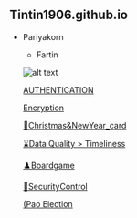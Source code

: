 ## Tintin1906.github.io

- Pariyakorn
  - Fartin

  ![alt text](Img/IMG_8647.jpeg)
  
  [AUTHENTICATION](authentication)
  
  [Encryption](encryption)
  
  [💌Christmas&NewYear_card](Christmas&NewYear_card)

  [⌛Data Quality > Timeliness](dataLatency.md)
  
  [♟️Boardgame](boardgame.md) 

  [🔐SecurityControl](security-control.md)

  [(Pao Election](Pao-election.md)
